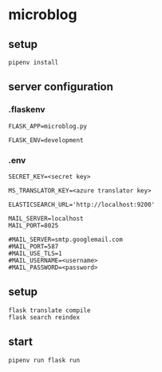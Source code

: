 # microblog

## setup
```Shell
pipenv install
```

## server configuration
### .flaskenv
```
FLASK_APP=microblog.py

FLASK_ENV=development
```

### .env
```
SECRET_KEY=<secret key>

MS_TRANSLATOR_KEY=<azure translator key>

ELASTICSEARCH_URL='http://localhost:9200'

MAIL_SERVER=localhost
MAIL_PORT=8025

#MAIL_SERVER=smtp.googlemail.com
#MAIL_PORT=587
#MAIL_USE_TLS=1
#MAIL_USERNAME=<username>
#MAIL_PASSWORD=<password>
```



## setup
```
flask translate compile
flask search reindex
```

## start
```Shell
pipenv run flask run
```
